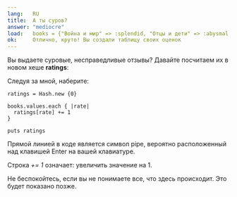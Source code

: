 ```yaml
---
lang:   RU
title:  А ты суров?
answer: "mediocre"
load:   books = {"Война и мир" => :splendid, "Отцы и дети" => :abysmal, "Идиот" => :mediocre, "Евгений Онегин" => :amazing}
ok:     Отлично, круто! Вы создали таблицу своих оценок
---
```


Вы выдаете суровые, несправедливые отзывы? Давайте посчитаем их в новом хеше
__ratings__:

Следуя за мной, наберите:

    ratings = Hash.new {0}
    
    books.values.each { |rate|
      ratings[rate] += 1
    }
    
    puts ratings

Прямой линией в коде является символ pipe, вероятно расположенный над клавишей
Enter на вашей клавиатуре.

Строка _+= 1_ означает: увеличить значение на 1.

Не беспокойтесь, если вы не понимаете все, что здесь происходит. Это будет
показано позже.

